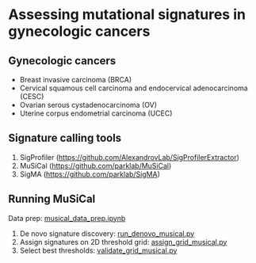 # Assessing mutational signatures in gynecologic cancers

## Gynecologic cancers
* Breast invasive carcinoma (BRCA)
* Cervical squamous cell carcinoma and endocervical adenocarcinoma (CESC)
* Ovarian serous cystadenocarcinoma (OV)
* Uterine corpus endometrial carcinoma (UCEC)

## Signature calling tools
1. SigProfiler (https://github.com/AlexandrovLab/SigProfilerExtractor)
2. MuSiCal (https://github.com/parklab/MuSiCal)
3. SigMA (https://github.com/parklab/SigMA)

## Running MuSiCal
Data prep: [musical_data_prep.ipynb](https://github.com/yumibriones/AIO2025_AYN/blob/main/notebooks/musical_data_prep.ipynb)
1. De novo signature discovery: [run_denovo_musical.py](https://github.com/yumibriones/AIO2025_AYN/blob/main/scripts/musical/run_denovo_musical.py)
2. Assign signatures on 2D threshold grid: [assign_grid_musical.py](https://github.com/yumibriones/AIO2025_AYN/blob/main/scripts/musical/assign_grid_musical.py)
3. Select best thresholds: [validate_grid_musical.py](https://github.com/yumibriones/AIO2025_AYN/blob/main/scripts/musical/validate_grid_musical.py)
